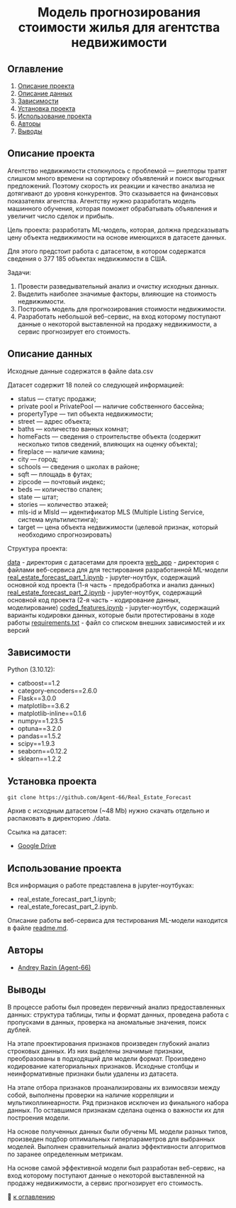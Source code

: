 
# <center> Модель прогнозирования стоимости жилья для агентства недвижимости </center>

## Оглавление
1. [Описание проекта](https://github.com/Agent-66/Real_Estate_Forecast/blob/main/README.md#Описание-проекта)
2. [Описание данных](https://github.com/Agent-66/Real_Estate_Forecast/blob/main/README.md#Описание-данных)
3. [Зависимости](https://github.com/Agent-66/Real_Estate_Forecast/blob/main/README.md#Зависимости)
4. [Установка проекта](https://github.com/Agent-66/Real_Estate_Forecast/blob/main/README.md#Установка-проекта)
5. [Использование проекта](https://github.com/Agent-66/Real_Estate_Forecast/blob/main/README.md#Использование-проекта)
6. [Авторы](https://github.com/Agent-66/Real_Estate_Forecast/blob/main/README.md#Авторы)
7. [Выводы](https://github.com/Agent-66/Real_Estate_Forecast/blob/main/README.md#Выводы)

## Описание проекта

Агентство недвижимости столкнулось с проблемой — риелторы тратят слишком много времени на сортировку объявлений и поиск выгодных предложений. Поэтому скорость их реакции и качество анализа не дотягивают до уровня конкурентов. Это сказывается на финансовых показателях агентства. Агентству нужно разработать модель машинного обучения, которая поможет обрабатывать объявления и увеличит число сделок и прибыль.

Цель проекта: разработать ML-модель, которая, должна предсказывать цену объекта недвижимости на основе имеющихся в датасете данных.

Для этого предстоит работа с датасетом, в котором содержатся сведения о 377 185 объектах недвижимости в США.

Задачи:

1. Провести разведывательный анализ и очистку исходных данных.
2. Выделить наиболее значимые факторы, влияющие на стоимость недвижимости.
3. Построить модель для прогнозирования стоимости недвижимости.
4. Разработать небольшой веб-сервис, на вход которому поступают данные о некоторой выставленной на продажу недвижимости, а сервис прогнозирует его стоимость.

## Описание данных

Исходные данные содержатся в файле data.csv

Датасет содержит 18 полей со следующей информацией:

* status — статус продажи;
* private pool и PrivatePool — наличие собственного бассейна;
* propertyType — тип объекта недвижимости;
* street — адрес объекта;
* baths — количество ванных комнат;
* homeFacts — сведения о строительстве объекта (содержит несколько типов сведений, влияющих на оценку объекта);
* fireplace — наличие камина;
* city — город;
* schools — сведения о школах в районе;
* sqft — площадь в футах;
* zipcode — почтовый индекс;
* beds — количество спален;
* state — штат;
* stories — количество этажей;
* mls-id и MlsId — идентификатор MLS (Multiple Listing Service, система мультилистинга);
* target — цена объекта недвижимости (целевой признак, который необходимо спрогнозировать)

Структура проекта:

[data](./data/) - директория с датасетами для проекта
[web_app](./web_app/) - директория с файлами веб-сервиса для для тестирования разработанной ML-модели 
[real_estate_forecast_part_1.ipynb](./real_estate_forecast_part_1.ipynb) - jupyter-ноутбук, содержащий основной код проекта (1-я часть - предобработка и анализ данных)
[real_estate_forecast_part_2.ipynb](./real_estate_forecast_part_2.ipynb) - jupyter-ноутбук, содержащий основной код проекта (2-я часть - кодирование данных, моделирование)
[coded_features.ipynb](./coded_features.ipynb) - jupyter-ноутбук, содержащий варианты кодировки данных, которые были протестированы в ходе работы
[requirements.txt](./requirements.txt) - файл со списком внешних зависимостей и их версий 

## Зависимости

Python (3.10.12):
* catboost==1.2
* category-encoders==2.6.0
* Flask==3.0.0
* matplotlib==3.6.2
* matplotlib-inline==0.1.6
* numpy==1.23.5
* optuna==3.2.0
* pandas==1.5.2
* scipy==1.9.3
* seaborn==0.12.2
* sklearn==1.2.2

## Установка проекта

```
git clone https://github.com/Agent-66/Real_Estate_Forecast
```
Архив с исходным датасетом (~48 Mb) нужно скачать отдельно и распаковать в директорию ./data.

Ссылка на датасет:
* [Google Drive](https://drive.google.com/file/d/1GeglODnyOSqErb5Ei5_93PdjatJb0laM/view?usp=sharing) 

## Использование проекта

Вся информация о работе представлена в jupyter-ноутбуках:
- real_estate_forecast_part_1.ipynb;
- real_estate_forecast_part_2.ipynb.

Описание работы веб-сервиса для тестирования ML-модели находится в файле [readme.md](./web_app/readme.md).

## Авторы

* [Andrey Razin (Agent-66)](https://github.com/Agent-66)

## Выводы

В процессе работы был проведен первичный анализ предоставленных данных: структура таблицы, типы и формат данных, проведена работа с пропусками в данных, проверка на аномальные значения, поиск дублей.

На этапе проектирования признаков произведен глубокий анализ строковых данных. Из них выделены значимые признаки, преобразованы в подходящий для модели формат. Произведено кодирование категориальных признаков. Исходные столбцы и неинформативные признаки были удалены из датасета.

На этапе отбора признаков проанализированы их взимосвязи между собой, выполнены проверки на наличие корреляции и мультиколлинеарности. Ряд признаков исключен из финального набора данных. По оставшимся признакам сделана оценка о важности их для построения модели.

На основе полученных данных были обучены ML модели разных типов, произведен подбор оптимальных гиперпараметров для выбранных моделей. Выполнен сравнительный анализ эффективности алгоритмов по заранее определенным метрикам.

На основе самой эффективной модели был разработан веб-сервис, на вход которому поступают данные о некоторой выставленной на продажу недвижимости, а сервис прогнозирует его стоимость.

:arrow_up_small: [к оглавлению](https://github.com/Agent-66/Real_Estate_Forecast/blob/main/README.md#Оглавление)



